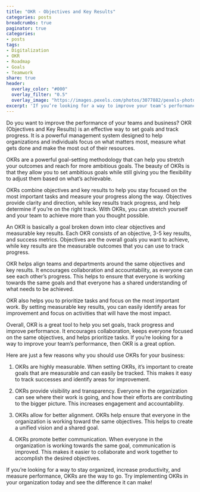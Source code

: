 ```yaml
---
title: "OKR - Objectives and Key Results"
categories: posts
breadcrumbs: true
paginator: true
categories: 
- posts
tags:
- Digitalization
- OKR
- Roadmap
- Goals
- Teamwork
share: true
header:
  overlay_color: "#000"
  overlay_filter: "0.5"
  overlay_image: "https://images.pexels.com/photos/3077882/pexels-photo-3077882.jpeg?auto=compress&cs=tinysrgb&w=1600"
excerpt: 'If you’re looking for a way to improve your team’s performance, then OKR is a great option.'
---
```

Do you want to improve the performance of your teams and business? OKR (Objectives and Key Results) is an effective way to set goals and track progress. It is a powerful management system designed to help organizations and individuals focus on what matters most, measure what gets done and make the most out of their resources.

OKRs are a powerful goal-setting methodology that can help you stretch your outcomes and reach for more ambitious goals. The beauty of OKRs is that they allow you to set ambitious goals while still giving you the flexibility to adjust them based on what’s achievable.

OKRs combine objectives and key results to help you stay focused on the most important tasks and measure your progress along the way. Objectives provide clarity and direction, while key results track progress, and help determine if you’re on the right track. With OKRs, you can stretch yourself and your team to achieve more than you thought possible.

An OKR is basically a goal broken down into clear objectives and measurable key results. Each OKR consists of an objective, 3-5 key results, and success metrics. Objectives are the overall goals you want to achieve, while key results are the measurable outcomes that you can use to track progress.

OKR helps align teams and departments around the same objectives and key results. It encourages collaboration and accountability, as everyone can see each other’s progress. This helps to ensure that everyone is working towards the same goals and that everyone has a shared understanding of what needs to be achieved.

OKR also helps you to prioritize tasks and focus on the most important work. By setting measurable key results, you can easily identify areas for improvement and focus on activities that will have the most impact.

Overall, OKR is a great tool to help you set goals, track progress and improve performance. It encourages collaboration, keeps everyone focused on the same objectives, and helps prioritize tasks. If you’re looking for a way to improve your team’s performance, then OKR is a great option.

Here are just a few reasons why you should use OKRs for your business: 

1. OKRs are highly measurable. When setting OKRs, it’s important to create goals that are measurable and can easily be tracked. This makes it easy to track successes and identify areas for improvement.

2. OKRs provide visibility and transparency. Everyone in the organization can see where their work is going, and how their efforts are contributing to the bigger picture. This increases engagement and accountability.

3. OKRs allow for better alignment. OKRs help ensure that everyone in the organization is working toward the same objectives. This helps to create a unified vision and a shared goal.

4. OKRs promote better communication. When everyone in the organization is working towards the same goal, communication is improved. This makes it easier to collaborate and work together to accomplish the desired objectives.

If you’re looking for a way to stay organized, increase productivity, and measure performance, OKRs are the way to go. Try implementing OKRs in your organization today and see the difference it can make!
